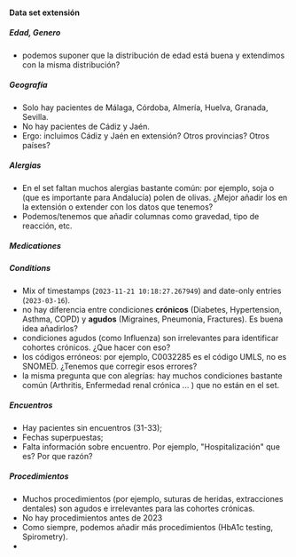 #### Data set extensión
##### Edad, Genero
- podemos suponer que la distribución de edad está buena y extendimos con la misma distribución?
##### Geografía
- Solo hay pacientes de Málaga, Córdoba, Almería, Huelva, Granada, Sevilla.
- No hay pacientes de Cádiz y Jaén.
- Ergo: incluimos Cádiz y Jaén en extensión? Otros provincias? Otros países?
##### Alergias
- En el set faltan muchos alergias bastante común: por ejemplo, soja o (que es importante para Andalucía) polen de olivas. ¿Mejor añadir los en la extensión o extender con los datos que tenemos?
- Podemos/tenemos que añadir columnas como gravedad, tipo de reacción, etc.
##### Medicationes
##### Conditions
- Mix of timestamps (`2023-11-21 10:18:27.267949`) and date-only entries (`2023-03-16`).
- no hay diferencia entre condiciones **crónicos** (Diabetes, Hypertension, Asthma, COPD) y **agudos** (Migraines, Pneumonia, Fractures). Es buena idea añadirlos?
- condiciones agudos (como Influenza) son irrelevantes para identificar cohortes crónicos. ¿Que hacer con eso?
- los códigos erróneos: por ejemplo, C0032285 es el código UMLS, no es SNOMED. ¿Tenemos que corregir esos errores?
- la misma pregunta que con alegrías: hay muchos condiciones bastante común (Arthritis, Enfermedad renal crónica ... ) que no están en el set.
##### Encuentros
- Hay pacientes sin encuentros (31-33);
- Fechas superpuestas;
- Falta información sobre encuentro. Por ejemplo, "Hospitalización" que es? Por que razón?
##### Procedimientos
- Muchos procedimientos (por ejemplo, suturas de heridas, extracciones dentales) son agudos e irrelevantes para las cohortes crónicas.
- No hay procedimientos antes de 2023
- Como siempre, podemos añadir más procedimientos (HbA1c testing, Spirometry).
- 